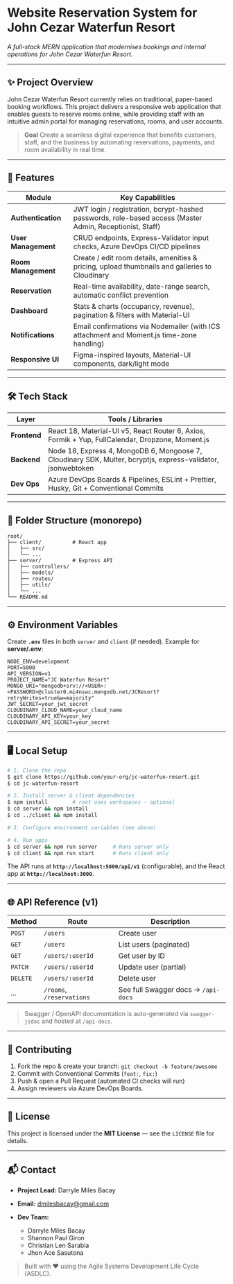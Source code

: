 # Website Reservation System for John Cezar Waterfun Resort

_A full-stack MERN application that modernises bookings and internal operations for John Cezar Waterfun Resort._

---

## ✨ Project Overview

John Cezar Waterfun Resort currently relies on traditional, paper-based booking workflows. This project delivers a responsive web application that enables guests to reserve rooms online, while providing staff with an intuitive admin portal for managing reservations, rooms, and user accounts.

> **Goal** Create a seamless digital experience that benefits customers, staff, and the business by automating reservations, payments, and room availability in real time.

---

## 🚀 Features

| Module              | Key Capabilities                                                                                         |
| ------------------- | -------------------------------------------------------------------------------------------------------- |
| **Authentication**  | JWT login / registration, bcrypt-hashed passwords, role-based access (Master Admin, Receptionist, Staff) |
| **User Management** | CRUD endpoints, Express-Validator input checks, Azure DevOps CI/CD pipelines                             |
| **Room Management** | Create / edit room details, amenities & pricing, upload thumbnails and galleries to Cloudinary           |
| **Reservation**     | Real-time availability, date-range search, automatic conflict prevention                                 |
| **Dashboard**       | Stats & charts (occupancy, revenue), pagination & filters with Material-UI                               |
| **Notifications**   | Email confirmations via Nodemailer (with ICS attachment and Moment.js time-zone handling)                |
| **Responsive UI**   | Figma-inspired layouts, Material-UI components, dark/light mode                                          |

---

## 🛠 Tech Stack

| Layer        | Tools / Libraries                                                                                            |
| ------------ | ------------------------------------------------------------------------------------------------------------ |
| **Frontend** | React 18, Material-UI v5, React Router 6, Axios, Formik + Yup, FullCalendar, Dropzone, Moment.js             |
| **Backend**  | Node 18, Express 4, MongoDB 6, Mongoose 7, Cloudinary SDK, Multer, bcryptjs, express-validator, jsonwebtoken |
| **Dev Ops**  | Azure DevOps Boards & Pipelines, ESLint + Prettier, Husky, Git + Conventional Commits                        |

---

## 📂 Folder Structure (monorepo)

```
root/
├── client/          # React app
│   ├── src/
│   └── ...
├── server/          # Express API
│   ├── controllers/
│   ├── models/
│   ├── routes/
│   ├── utils/
│   └── ...
└── README.md
```

---

## ⚙️ Environment Variables

Create **`.env`** files in both `server` and `client` (if needed). Example for **server/.env**:

```env
NODE_ENV=development
PORT=5000
API_VERSION=v1
PROJECT_NAME="JC Waterfun Resort"
MONGO_URI="mongodb+srv://<USER>:<PASSWORD>@cluster0.mi4nswc.mongodb.net/JCResort?retryWrites=true&w=majority"
JWT_SECRET=your_jwt_secret
CLOUDINARY_CLOUD_NAME=your_cloud_name
CLOUDINARY_API_KEY=your_key
CLOUDINARY_API_SECRET=your_secret
```

---

## 🖥️ Local Setup

```bash
# 1. Clone the repo
$ git clone https://github.com/your-org/jc-waterfun-resort.git
$ cd jc-waterfun-resort

# 2. Install server & client dependencies
$ npm install        # root uses workspaces - optional
$ cd server && npm install
$ cd ../client && npm install

# 3. Configure environment variables (see above)

# 4. Run apps
$ cd server && npm run server     # Runs server only
$ cd client && npm run start      # Runs client only
```

The API runs at **`http://localhost:5000/api/v1`** (configurable), and the React app at **`http://localhost:3000`**.

---

## 🌐 API Reference (v1)

| Method   | Route                     | Description                         |
| -------- | ------------------------- | ----------------------------------- |
| `POST`   | `/users`                  | Create user                         |
| `GET`    | `/users`                  | List users (paginated)              |
| `GET`    | `/users/:userId`          | Get user by ID                      |
| `PATCH`  | `/users/:userId`          | Update user (partial)               |
| `DELETE` | `/users/:userId`          | Delete user                         |
| ...      | `/rooms`, `/reservations` | See full Swagger docs → `/api-docs` |

> Swagger / OpenAPI documentation is auto-generated via `swagger-jsdoc` and hosted at `/api-docs`.

---

## 🤝 Contributing

1. Fork the repo & create your branch: `git checkout -b feature/awesome`
2. Commit with Conventional Commits (`feat:`, `fix:`)
3. Push & open a Pull Request (automated CI checks will run)
4. Assign reviewers via Azure DevOps Boards.

---

## 📄 License

This project is licensed under the **MIT License** — see the `LICENSE` file for details.

---

## 📬 Contact

- **Project Lead:** Darryle Miles Bacay
- **Email:** [dmilesbacay@gmail.com](mailto:dmilesbacay@gmail.com)
- **Dev Team:**

  - Darryle Miles Bacay
  - Shannon Paul Giron
  - Christian Len Sarabia
  - Jhon Ace Sasutona

> Built with ❤️ using the Agile Systems Development Life Cycle (ASDLC).
